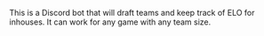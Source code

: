 This is a Discord bot that will draft teams and keep track of ELO for inhouses. It can work for any game with any team size.
